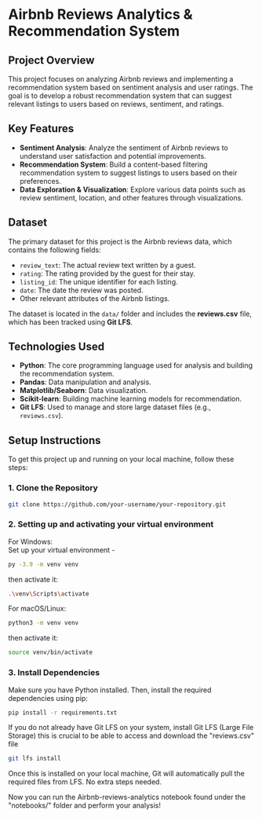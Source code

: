 # **Airbnb Reviews Analytics & Recommendation System**

## **Project Overview**

This project focuses on analyzing Airbnb reviews and implementing a recommendation system based on sentiment analysis and user ratings. The goal is to develop a robust recommendation system that can suggest relevant listings to users based on reviews, sentiment, and ratings.


## **Key Features**

- **Sentiment Analysis**: Analyze the sentiment of Airbnb reviews to understand user satisfaction and potential improvements.
- **Recommendation System**: Build a content-based filtering recommendation system to suggest listings to users based on their preferences.
- **Data Exploration & Visualization**: Explore various data points such as review sentiment, location, and other features through visualizations.
  

## **Dataset**

The primary dataset for this project is the Airbnb reviews data, which contains the following fields:

- `review_text`: The actual review text written by a guest.
- `rating`: The rating provided by the guest for their stay.
- `listing_id`: The unique identifier for each listing.
- `date`: The date the review was posted.
- Other relevant attributes of the Airbnb listings.

The dataset is located in the `data/` folder and includes the **reviews.csv** file, which has been tracked using **Git LFS**.

## **Technologies Used**

- **Python**: The core programming language used for analysis and building the recommendation system.
- **Pandas**: Data manipulation and analysis.
- **Matplotlib/Seaborn**: Data visualization.
- **Scikit-learn**: Building machine learning models for recommendation.
- **Git LFS**: Used to manage and store large dataset files (e.g., `reviews.csv`).

## **Setup Instructions**

To get this project up and running on your local machine, follow these steps:

### **1. Clone the Repository**

```bash
git clone https://github.com/your-username/your-repository.git
````

### **2. Setting up and activating your virtual environment**
For Windows:  
Set up your virtual environment - 
```bash
py -3.9 -m venv venv
```
then activate it: 
```bash
.\venv\Scripts\activate
```
For macOS/Linux: 
```bash
python3 -m venv venv
````
then activate it: 
```bash
source venv/bin/activate
```

### **3. Install Dependencies**
Make sure you have Python installed. Then, install the required dependencies using pip:
```bash
pip install -r requirements.txt
```
If you do not already have Git LFS on your system, install Git LFS (Large File Storage) this is crucial to be able to access and download the "reviews.csv" file
```bash
git lfs install
```

Once this is installed on your local machine, Git will automatically pull the required files from LFS. No extra steps needed.


Now you can run the Airbnb-reviews-analytics notebook found under the "notebooks/" folder and perform your analysis!

